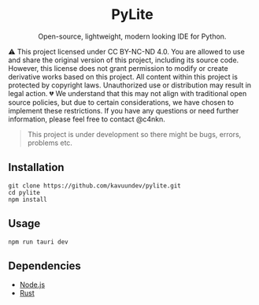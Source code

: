 <h1 align="center">PyLite</h1>
<p align="center">Open-source, lightweight, modern looking IDE for Python.</p>

⚠️ This project licensed under CC BY-NC-ND 4.0. You are allowed to use and share the original version of this project, including its source code. However, this license does not grant permission to modify or create derivative works based on this project. All content within this project is protected by copyright laws. Unauthorized use or distribution may result in legal action.
💔 We understand that this may not align with traditional open source policies, but due to certain considerations, we have chosen to implement these restrictions. If you have any questions or need further information, please feel free to contact @c4nkn.

> This project is under development so there might be bugs, errors, problems etc.

## Installation

```
git clone https://github.com/kavuundev/pylite.git
cd pylite
npm install
```

## Usage

```
npm run tauri dev
```

## Dependencies

- [Node.js](https://nodejs.org/en/download/package-manager)
- [Rust](https://www.rust-lang.org/tools/install)
